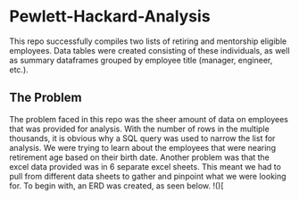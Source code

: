 # Pewlett-Hackard-Analysis
This repo successfully compiles two lists of retiring and mentorship eligible employees. Data tables were created consisting of these individuals, as well as summary dataframes grouped by employee title (manager, engineer, etc.).

## The Problem
The problem faced in this repo was the sheer amount of data on employees that was provided for analysis. With the number of rows in the multiple thousands, it is obvious why a SQL query was used to narrow the list for analysis. We were trying to learn about the employees that were nearing retirement age based on their birth date. Another problem was that the excel data provided was in 6 separate excel sheets. This meant we had to pull from different data sheets to gather and pinpoint what we were looking for. To begin with, an ERD was created, as seen below. 
!()[
